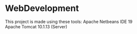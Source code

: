 # WebDevelopment

This project is made using these tools:
Apache Netbeans IDE 19  
Apache Tomcat 10.1.13 (Server)

